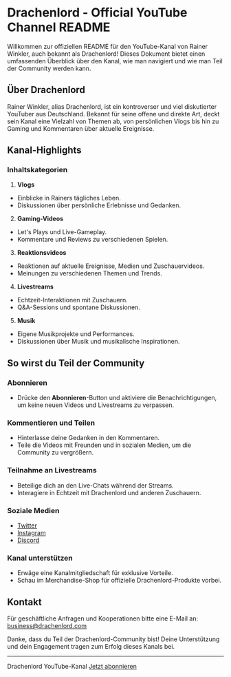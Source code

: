 # Drachenlord - Official YouTube Channel README

Willkommen zur offiziellen README für den YouTube-Kanal von Rainer Winkler, auch bekannt als Drachenlord! Dieses Dokument bietet einen umfassenden Überblick über den Kanal, wie man navigiert und wie man Teil der Community werden kann.

## Über Drachenlord

Rainer Winkler, alias Drachenlord, ist ein kontroverser und viel diskutierter YouTuber aus Deutschland. Bekannt für seine offene und direkte Art, deckt sein Kanal eine Vielzahl von Themen ab, von persönlichen Vlogs bis hin zu Gaming und Kommentaren über aktuelle Ereignisse.

## Kanal-Highlights

### Inhaltskategorien

1. **Vlogs**
- Einblicke in Rainers tägliches Leben.
- Diskussionen über persönliche Erlebnisse und Gedanken.

2. **Gaming-Videos**
- Let's Plays und Live-Gameplay.
- Kommentare und Reviews zu verschiedenen Spielen.

3. **Reaktionsvideos**
- Reaktionen auf aktuelle Ereignisse, Medien und Zuschauervideos.
- Meinungen zu verschiedenen Themen und Trends.

4. **Livestreams**
- Echtzeit-Interaktionen mit Zuschauern.
- Q&A-Sessions und spontane Diskussionen.

5. **Musik**
- Eigene Musikprojekte und Performances.
- Diskussionen über Musik und musikalische Inspirationen.

## So wirst du Teil der Community

### Abonnieren
- Drücke den **Abonnieren**-Button und aktiviere die Benachrichtigungen, um keine neuen Videos und Livestreams zu verpassen.

### Kommentieren und Teilen
- Hinterlasse deine Gedanken in den Kommentaren.
- Teile die Videos mit Freunden und in sozialen Medien, um die Community zu vergrößern.

### Teilnahme an Livestreams
- Beteilige dich an den Live-Chats während der Streams.
- Interagiere in Echtzeit mit Drachenlord und anderen Zuschauern.

### Soziale Medien
- [Twitter](https://twitter.com/Drachenlord)
- [Instagram](https://instagram.com/Drachenlord)
- [Discord](https://discord.gg/DrachenlordCommunity)

### Kanal unterstützen
- Erwäge eine Kanalmitgliedschaft für exklusive Vorteile.
- Schau im Merchandise-Shop für offizielle Drachenlord-Produkte vorbei.

## Kontakt

Für geschäftliche Anfragen und Kooperationen bitte eine E-Mail an: [business@drachenlord.com](mailto:business@drachenlord.com)

Danke, dass du Teil der Drachenlord-Community bist! Deine Unterstützung und dein Engagement tragen zum Erfolg dieses Kanals bei.

---

Drachenlord YouTube-Kanal
[Jetzt abonnieren](https://www.youtube.com/channel/Drachenlord)
